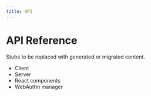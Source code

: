 ```yaml
---
title: API
---
```


# API Reference

Stubs to be replaced with generated or migrated content.

 - Client
 - Server
 - React components
 - WebAuthn manager

